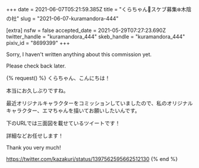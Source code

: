 +++
date = 2021-06-07T05:21:59.385Z
title = "くらちゃん🌱スケブ募集❄️木陰の社"
slug = "2021-06-07-kuramandora-444"

[extra]
nsfw = false
accepted_date = 2021-05-29T07:27:23.690Z
twitter_handle = "kuramandora_444"
skeb_handle = "kuramandora_444"
pixiv_id = "8699399"
+++

Sorry, I haven't written anything about this commission yet.

Please check back later.

{% request() %}
くらちゃん、こんにちは！

本当にお久しぶりですね。

最近オリジナルキャラクターをコミッションしていましたので、私のオリジナルキャラクター、エマちゃんを描いてお願いしたいんです。

下のURLでは三面図を載せているツイートです！

詳細などお任せします！

Thank you very much!

https://twitter.com/kazakuri/status/1397562595662512130
{% end %}
